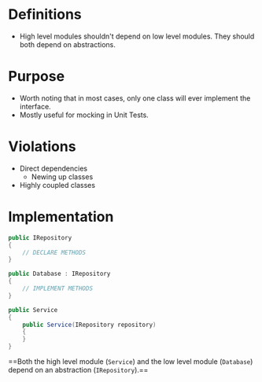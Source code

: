# Definitions
- High level modules shouldn't depend on low level modules. They should both depend on abstractions.

# Purpose
- Worth noting that in most cases, only one class will ever implement the interface.
- Mostly useful for mocking in Unit Tests.

# Violations
- Direct dependencies
	- Newing up classes
- Highly coupled classes

# Implementation
```C#
public IRepository
{	
	// DECLARE METHODS
}

public Database : IRepository
{
	// IMPLEMENT METHODS
}

public Service
{
	public Service(IRepository repository)
	{
	}
}
```
==Both the high level module (`Service`) and the low level module (`Database`) depend on an abstraction (`IRepository`).==
